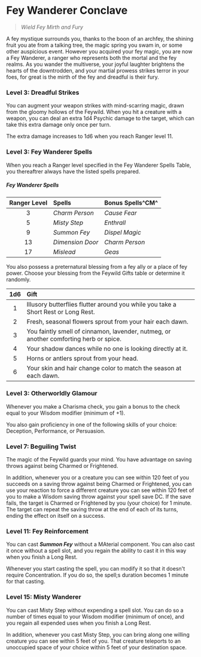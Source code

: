 # Fey Wanderer Conclave

> *Wield Fey Mirth and Fury*

A fey mystique surrounds you, thanks to the boon of an archfey, the shining fruit you ate from a talking tree, the magic spring you swam in, or some other auspicious event. However you acquired your fey magic, you are now a Fey Wanderer, a ranger who represents both the mortal and the fey realms. As you wander the multiverse, your joyful laughter brightens the hearts of the downtrodden, and your martial prowess strikes terror in your foes, for great is the mirth of the fey and dreadful is their fury.

### Level 3: Dreadful Strikes

You can augment your weapon strikes with mind-scarring magic, drawn from the gloomy hollows of the Feywild. When you hit a creature with a weapon, you can deal an extra 1d4 Psychic damage to the target, which can take this extra damage only once per turn.

The extra damage increases to 1d6 when you reach Ranger level 11.

### Level 3: Fey Wanderer Spells

When you reach a Ranger level specified in the Fey Wanderer Spells Table, you thereaftrer always have the listed spells prepared.

##### Fey Wanderer Spells

| Ranger Level | Spells | Bonus Spells^CM^ |
|:---:|:---|---|
| 3 | *Charm Person* | *Cause Fear* |
| 5 | *Misty Step* | *Enthrall* |
| 9 | *Summon Fey* | *Dispel Magic* |
| 13 | *Dimension Door* | *Charm Person* |
| 17 | *Mislead* | *Geas* |

You also possess a preternatural blessing from a fey ally or a place of fey power. Choose your blessing from the Feywild Gifts table or determine it randomly.

| 1d6 | Gift |
|:---:|:---|
| 1 | Illusory butterflies flutter around you while you take a Short Rest or Long Rest. |
| 2 | Fresh, seasonal flowers sprout from your hair each dawn. |
| 3 | You faintly smell of cinnamon, lavender, nutmeg, or another comforting herb or spice. |
| 4 | Your shadow dances while no one is looking directly at it. |
| 5 | Horns or antlers sprout from your head. |
| 6 | Your skin and hair change color to match the season at each dawn. |

### Level 3: Otherworldly Glamour

Whenever you make a Charisma check, you gain a bonus to the check equal to your Wisdom modifier (minimum of +1).

You also gain proficiency in one of the following skills of your choice: Deception, Performance, or Persuasion.

### Level 7: Beguiling Twist

The magic of the Feywild guards your mind. You have advantage on saving throws against being Charmed or Frightened.

In addition, whenever you or a creature you can see within 120 feet of you succeeds on a saving throw against being Charmed or Frightened, you can use your reaction to force a different creature you can see within 120 feet of you to make a Wisdom saving throw against your spell save DC. If the save fails, the target is Charmed or Frightened by you (your choice) for 1 minute. The target can repeat the saving throw at the end of each of its turns, ending the effect on itself on a success.

### Level 11: Fey Reinforcement

You can cast ***Summon Fey*** without a MAterial component. You can also cast it once without a spell slot, and you regain the ability to cast it in this way when you finish a Long Rest. 

Whenever you start casting the spell, you can modify it so that it doesn't require Concentration. If you do so, the spell;s duration becomes 1 minute for that casting.

### Level 15: Misty Wanderer

You can cast Misty Step without expending a spell slot. You can do so a number of times equal to your Wisdom modifier (minimum of once), and you regain all expended uses when you finish a Long Rest.

In addition, whenever you cast Misty Step, you can bring along one willing creature you can see within 5 feet of you. That creature teleports to an unoccupied space of your choice within 5 feet of your destination space.